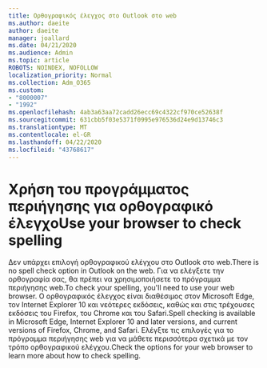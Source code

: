 ```yaml
---
title: Ορθογραφικός έλεγχος στο Outlook στο web
ms.author: daeite
author: daeite
manager: joallard
ms.date: 04/21/2020
ms.audience: Admin
ms.topic: article
ROBOTS: NOINDEX, NOFOLLOW
localization_priority: Normal
ms.collection: Adm_O365
ms.custom:
- "8000007"
- "1992"
ms.openlocfilehash: 4ab3a63aa72cadd26ecc69c4322cf970ce52638f
ms.sourcegitcommit: 631cbb5f03e5371f0995e976536d24e9d13746c3
ms.translationtype: MT
ms.contentlocale: el-GR
ms.lasthandoff: 04/22/2020
ms.locfileid: "43768617"
---
```

# <a name="use-your-browser-to-check-spelling"></a><span data-ttu-id="e95ad-102">Χρήση του προγράμματος περιήγησης για ορθογραφικό έλεγχο</span><span class="sxs-lookup"><span data-stu-id="e95ad-102">Use your browser to check spelling</span></span>

<span data-ttu-id="e95ad-103">Δεν υπάρχει επιλογή ορθογραφικού ελέγχου στο Outlook στο web.</span><span class="sxs-lookup"><span data-stu-id="e95ad-103">There is no spell check option in Outlook on the web.</span></span> <span data-ttu-id="e95ad-104">Για να ελέγξετε την ορθογραφία σας, θα πρέπει να χρησιμοποιήσετε το πρόγραμμα περιήγησης web.</span><span class="sxs-lookup"><span data-stu-id="e95ad-104">To check your spelling, you'll need to use your web browser.</span></span> <span data-ttu-id="e95ad-105">Ο ορθογραφικός έλεγχος είναι διαθέσιμος στον Microsoft Edge, τον Internet Explorer 10 και νεότερες εκδόσεις, καθώς και στις τρέχουσες εκδόσεις του Firefox, του Chrome και του Safari.</span><span class="sxs-lookup"><span data-stu-id="e95ad-105">Spell checking is available in Microsoft Edge, Internet Explorer 10 and later versions, and current versions of Firefox, Chrome, and Safari.</span></span> <span data-ttu-id="e95ad-106">Ελέγξτε τις επιλογές για το πρόγραμμα περιήγησης web για να μάθετε περισσότερα σχετικά με τον τρόπο ορθογραφικού ελέγχου.</span><span class="sxs-lookup"><span data-stu-id="e95ad-106">Check the options for your web browser to learn more about how to check spelling.</span></span>
